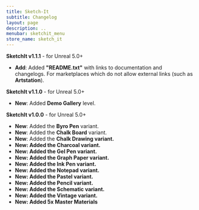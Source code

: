 ```yaml
---
title: Sketch-It
subtitle: Changelog
layout: page
description: ..
menubar: sketchit_menu
store_name: sketch_it
---
```

<b>SketchIt v1.1.1</b> - for Unreal 5.0+

- <b>Add</b>: Added <b>"README.txt"</b> with links to documentation and changelogs. For marketplaces which do not allow external links (such as <b>Artstation</b>).

<b>SketchIt v1.1.0</b> - for Unreal 5.0+

- <b>New</b>: Added <b>Demo Gallery</b> level.


<b>SketchIt v1.0.0</b> - for Unreal 5.0+

- <b>New</b>: Added the <b>Byro Pen</b> variant.
- <b>New</b>: Added the <b>Chalk Board</b> variant.
- <b>New</b>: Added the <b>Chalk Drawing variant.
- <b>New</b>: Added the <b>Charcoal</b> variant.
- <b>New</b>: Added the <b>Gel Pen</b> variant.
- <b>New</b>: Added the <b>Graph Paper</b> variant.
- <b>New</b>: Added the <b>Ink Pen</b> variant.
- <b>New</b>: Added the <b>Notepad</b> variant.
- <b>New</b>: Added the <b>Pastel</b> variant.
- <b>New</b>: Added the <b>Pencil</b> variant.
- <b>New</b>: Added the <b>Schematic</b> variant.
- <b>New</b>: Added the <b>Vintage</b> variant.
- <b>New</b>: Added 5x Master Materials